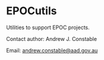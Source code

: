 # EPOCutils

Utilities to support EPOC projects.

Contact author:  Andrew J. Constable

Email: andrew.constable@aad.gov.au

